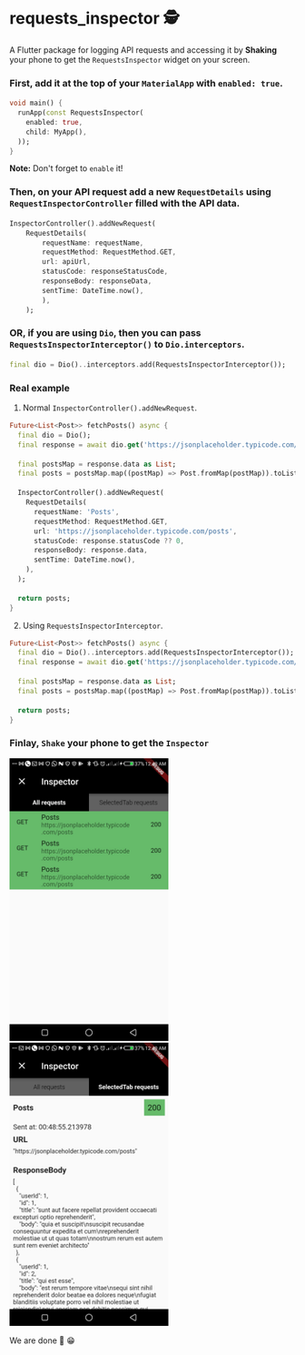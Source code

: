 # requests_inspector 🕵

A Flutter package for logging API requests and accessing it by **Shaking** your phone to get the `RequestsInspector` widget on your screen.

### First, add it at the top of your `MaterialApp` with `enabled: true`.

```dart
void main() {
  runApp(const RequestsInspector(
    enabled: true,
    child: MyApp(),
  ));
}

```

**Note:** Don't forget to `enable` it!

### Then, on your API request add a new `RequestDetails` using `RequestInspectorController` filled with the API data.

```dart
InspectorController().addNewRequest(
    RequestDetails(
        requestName: requestName,
        requestMethod: RequestMethod.GET,
        url: apiUrl,
        statusCode: responseStatusCode,
        responseBody: responseData,
        sentTime: DateTime.now(),
        ),
    );
```

### OR, if you are using `Dio`, then you can pass `RequestsInspectorInterceptor()` to `Dio.interceptors`.

```dart
final dio = Dio()..interceptors.add(RequestsInspectorInterceptor());

```

### Real example

1. Normal `InspectorController().addNewRequest`.

```dart
Future<List<Post>> fetchPosts() async {
  final dio = Dio();
  final response = await dio.get('https://jsonplaceholder.typicode.com/posts');

  final postsMap = response.data as List;
  final posts = postsMap.map((postMap) => Post.fromMap(postMap)).toList();

  InspectorController().addNewRequest(
    RequestDetails(
      requestName: 'Posts',
      requestMethod: RequestMethod.GET,
      url: 'https://jsonplaceholder.typicode.com/posts',
      statusCode: response.statusCode ?? 0,
      responseBody: response.data,
      sentTime: DateTime.now(),
    ),
  );

  return posts;
}

```

2. Using `RequestsInspectorInterceptor`.

```dart
Future<List<Post>> fetchPosts() async {
  final dio = Dio()..interceptors.add(RequestsInspectorInterceptor());
  final response = await dio.get('https://jsonplaceholder.typicode.com/posts');

  final postsMap = response.data as List;
  final posts = postsMap.map((postMap) => Post.fromMap(postMap)).toList();

  return posts;
}

```

### Finlay, `Shake` your phone to get the `Inspector`

<img src = "https://raw.githubusercontent.com/Abdelazeem777/requests_inspector/main/screenshots/Screenshot_20211211-004944.jpg" width ="280" /> <img src = "https://raw.githubusercontent.com/Abdelazeem777/requests_inspector/main/screenshots/Screenshot_20211211-004949.jpg" width ="280" />

We are done 🎉️ 😁️

